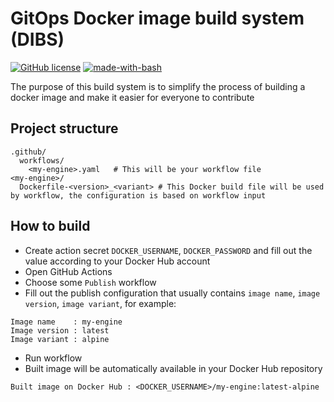 # GitOps Docker image build system (DIBS)
[![GitHub license](https://img.shields.io/github/license/telkomdev/gitops-dibs.svg)](https://github.com/telkomdev/gitops-dibs/blob/master/LICENSE)
[![made-with-bash](https://img.shields.io/badge/Made%20with-Bash-1f425f.svg)](https://www.gnu.org/software/bash/)

The purpose of this build system is to simplify the process of building a docker image and make it easier for everyone to contribute

## Project structure
```
.github/
  workflows/
    <my-engine>.yaml   # This will be your workflow file
<my-engine>/
  Dockerfile-<version>_<variant> # This Docker build file will be used by workflow, the configuration is based on workflow input
```

## How to build
- Create action secret `DOCKER_USERNAME`, `DOCKER_PASSWORD` and fill out the value according to your Docker Hub account
- Open GitHub Actions
- Choose some `Publish` workflow
- Fill out the publish configuration that usually contains `image name`, `image version`, `image variant`, for example:
```env
Image name    : my-engine
Image version : latest
Image variant : alpine
```
- Run workflow
- Built image will be automatically available in your Docker Hub repository
```env
Built image on Docker Hub : <DOCKER_USERNAME>/my-engine:latest-alpine
```
